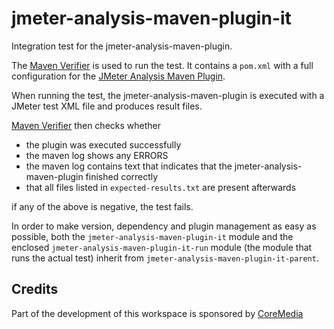 # jmeter-analysis-maven-plugin-it

Integration test for the jmeter-analysis-maven-plugin.

The [Maven Verifier][1] is used to run the test.
It contains a `pom.xml` with a full configuration for the [JMeter Analysis Maven Plugin][2].

When running the test, the jmeter-analysis-maven-plugin is executed with a JMeter test XML file and produces result files.

[Maven Verifier][1] then checks whether
 * the plugin was executed successfully
 * the maven log shows any ERRORS
 * the maven log contains text that indicates that the jmeter-analysis-maven-plugin finished correctly
 * that all files listed in `expected-results.txt` are present afterwards

if any of the above is negative, the test fails.

In order to make version, dependency and plugin management as easy as possible, both the `jmeter-analysis-maven-plugin-it` module and the enclosed `jmeter-analysis-maven-plugin-it-run` module (the module that runs the actual test) inherit from `jmeter-analysis-maven-plugin-it-parent`.


Credits
--------------

Part of the development of this workspace is sponsored by [CoreMedia][3]

[1]:    http://maven.apache.org/shared/maven-verifier/        "Maven Verifier Component"
[2]:    http://jmeter.lazerycode.com                          "JMeter Analysis Maven Plugin"
[3]:    http://www.coremedia.com                                    "CoreMedia AG"
